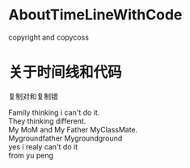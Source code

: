 # AboutTimeLineWithCode
copyright and copycoss</br>



# 关于时间线和代码 
复制对和复制错</br>



Family thinking i can't do it.</br>
They thinking different.</br>
My MoM and My Father MyClassMate.</br>
Mygroundfather Mygroundground</br>
yes i realy can't do it</br>
from yu peng </br>
